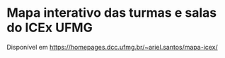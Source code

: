 # Mapa interativo das turmas e salas do ICEx UFMG

Disponível em https://homepages.dcc.ufmg.br/~ariel.santos/mapa-icex/
